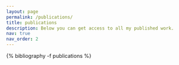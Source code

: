 ```yaml
---
layout: page
permalink: /publications/
title: publications
description: Below you can get access to all my published work. 
nav: true
nav_order: 2
---
```


<!-- _pages/publications.md -->
<div class="publications">

{% bibliography -f publications %}

</div>


